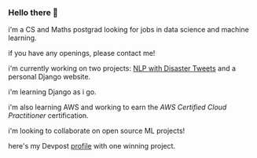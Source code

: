 ### Hello there 👋

i'm a CS and Maths postgrad looking for jobs in data science and machine learning.

if you have any openings, please contact me!

i'm currently working on two projects: [NLP with Disaster Tweets](https://www.kaggle.com/competitions/nlp-getting-started/overview) and a personal Django website.

i'm learning Django as i go.

i'm also learning AWS and working to earn the _AWS Certified Cloud Practitioner_ certification.

i'm looking to collaborate on open source ML projects!

here's my Devpost [profile](https://devpost.com/alex-gdv) with one winning project.
